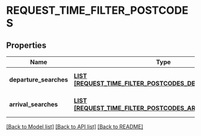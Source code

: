 # REQUEST_TIME_FILTER_POSTCODES

## Properties
Name | Type | Description | Notes
------------ | ------------- | ------------- | -------------
**departure_searches** | [**LIST [REQUEST_TIME_FILTER_POSTCODES_DEPARTURE_SEARCH]**](RequestTimeFilterPostcodesDepartureSearch.md) |  | [optional] [default to null]
**arrival_searches** | [**LIST [REQUEST_TIME_FILTER_POSTCODES_ARRIVAL_SEARCH]**](RequestTimeFilterPostcodesArrivalSearch.md) |  | [optional] [default to null]

[[Back to Model list]](../README.md#documentation-for-models) [[Back to API list]](../README.md#documentation-for-api-endpoints) [[Back to README]](../README.md)



